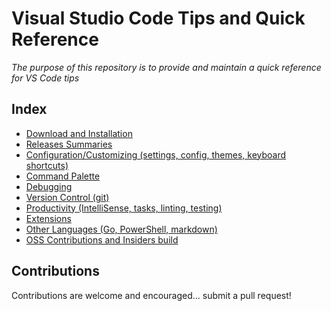 # Visual Studio Code Tips and Quick Reference

*The purpose of this repository is to provide and maintain a quick reference for VS Code tips*

## Index

 - [Download and Installation](install.md)
 - [Releases Summaries](release-summaries.md)
 - [Configuration/Customizing (settings, config, themes, keyboard shortcuts)](config.md)
 - [Command Palette](command-palette.md)
 - [Debugging](debugging.md)
 - [Version Control (git)](git.md)
 - [Productivity (IntelliSense, tasks, linting, testing)](productivity.md)
 - [Extensions](extensions.md)
 - [Other Languages (Go, PowerShell, markdown)](other-languages.md)
 - [OSS Contributions and Insiders build](vscode-contrib.md)
 
## Contributions

Contributions are welcome and encouraged... submit a pull request!
